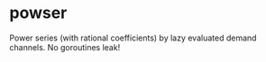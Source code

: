 # powser
Power series (with rational coefficients) by lazy evaluated demand channels. No goroutines leak!
